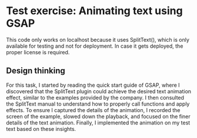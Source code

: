 # Test exercise: Animating text using GSAP
This code only works on localhost because it uses SplitText(), which is only available for testing and not for deployment. In case it gets deployed, the proper license is required.

## Design thinking
For this task, I started by reading the quick start guide of GSAP, where I discovered that the SplitText plugin could achieve the desired text animation effect, similar to the examples provided by the company. I then consulted the SplitText manual to understand how to properly call functions and apply effects. To ensure I captured the details of the animation, I recorded the screen of the example, slowed down the playback, and focused on the finer details of the text animation. Finally, I implemented the animation on my test text based on these insights.